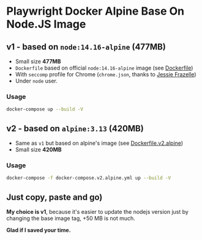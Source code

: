 # Playwright Docker Alpine Base On Node.JS Image

## v1 - based on `node:14.16-alpine` (477MB)

- Small size **477MB**
- `Dockerfile` based on official `node:14.16-alpine` image (see [Dockerfile](Dockerfile))
- With `seccomp` profile for Chrome (`chrome.json`, thanks to [Jessie Frazelle](https://github.com/jessfraz))
- Under `node` user.

### Usage

```bash
docker-compose up --build -V
```

## v2 - based on `alpine:3.13` (420MB)

- Same as `v1` but based on alpine's image (see [Dockerfile.v2.alpine](Dockerfile.v2.alpine))
- Small size **420MB**

### Usage

```bash
docker-compose -f docker-compose.v2.alpine.yml up --build -V
```

## Just copy, paste and go)

**My choice is v1**, because it's easier to update the nodejs version just by changing the base image tag, +50 MB is not much.

**Glad if I saved your time.**
